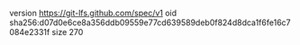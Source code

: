 version https://git-lfs.github.com/spec/v1
oid sha256:d07d0e6ce8a356ddb09559e77cd639589deb0f824d8dca1f6fe16c7084e2331f
size 270
